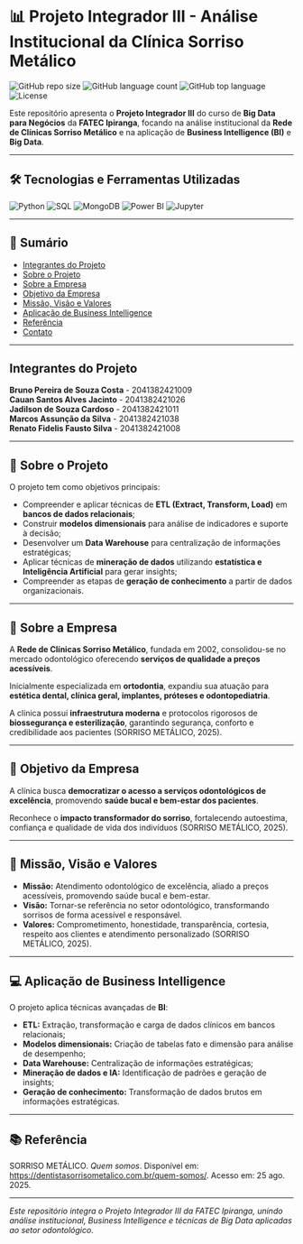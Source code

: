 # 📊 Projeto Integrador III - Análise Institucional da Clínica Sorriso Metálico

![GitHub repo size](https://img.shields.io/github/repo-size/seu-usuario/seu-repositorio)
![GitHub language count](https://img.shields.io/github/languages/count/seu-usuario/seu-repositorio)
![GitHub top language](https://img.shields.io/github/languages/top/seu-usuario/seu-repositorio)
![License](https://img.shields.io/github/license/seu-usuario/seu-repositorio)

Este repositório apresenta o **Projeto Integrador III** do curso de **Big Data para Negócios** da **FATEC Ipiranga**, focando na análise institucional da **Rede de Clínicas Sorriso Metálico** e na aplicação de **Business Intelligence (BI)** e **Big Data**.

---

## 🛠 Tecnologias e Ferramentas Utilizadas

![Python](https://img.shields.io/badge/Python-3776AB?style=flat&logo=python&logoColor=white)
![SQL](https://img.shields.io/badge/SQL-4479A1?style=flat&logo=sql&logoColor=white)
![MongoDB](https://img.shields.io/badge/MongoDB-47A248?style=flat&logo=mongodb&logoColor=white)
![Power BI](https://img.shields.io/badge/PowerBI-F2C811?style=flat&logo=microsoft-power-bi&logoColor=white)
![Jupyter](https://img.shields.io/badge/Jupyter-F37626?style=flat&logo=jupyter&logoColor=white)

---

## 📌 Sumário

- [Integrantes do Projeto](#-integrantes-do-projeto)
- [Sobre o Projeto](#-sobre-o-projeto)  
- [Sobre a Empresa](#-sobre-a-empresa)  
- [Objetivo da Empresa](#-objetivo-da-empresa)  
- [Missão, Visão e Valores](#-missão-visão-e-valores)  
- [Aplicação de Business Intelligence](#-aplicação-de-business-intelligence)  
- [Referência](#-referência)  
- [Contato](#-contato)  

---
## Integrantes do Projeto

**Bruno Pereira de Souza Costa** - 2041382421009</br>
**Cauan Santos Alves Jacinto** - 2041382421026</br>
**Jadilson de Souza Cardoso** - 2041382421011</br>
**Marcos Assunção da Silva** - 2041382421038</br>
**Renato Fidelis Fausto Silva** - 2041382421008</br>

---

## 📂 Sobre o Projeto

O projeto tem como objetivos principais:

- Compreender e aplicar técnicas de **ETL (Extract, Transform, Load)** em **bancos de dados relacionais**;  
- Construir **modelos dimensionais** para análise de indicadores e suporte à decisão;  
- Desenvolver um **Data Warehouse** para centralização de informações estratégicas;  
- Aplicar técnicas de **mineração de dados** utilizando **estatística e Inteligência Artificial** para gerar insights;  
- Compreender as etapas de **geração de conhecimento** a partir de dados organizacionais.

---

## 🏢 Sobre a Empresa

A **Rede de Clínicas Sorriso Metálico**, fundada em 2002, consolidou-se no mercado odontológico oferecendo **serviços de qualidade a preços acessíveis**.  

Inicialmente especializada em **ortodontia**, expandiu sua atuação para **estética dental, clínica geral, implantes, próteses e odontopediatria**.  

A clínica possui **infraestrutura moderna** e protocolos rigorosos de **biossegurança e esterilização**, garantindo segurança, conforto e credibilidade aos pacientes (SORRISO METÁLICO, 2025).

---

## 🎯 Objetivo da Empresa

A clínica busca **democratizar o acesso a serviços odontológicos de excelência**, promovendo **saúde bucal e bem-estar dos pacientes**.  

Reconhece o **impacto transformador do sorriso**, fortalecendo autoestima, confiança e qualidade de vida dos indivíduos (SORRISO METÁLICO, 2025).

---

## 🌟 Missão, Visão e Valores

- **Missão:** Atendimento odontológico de excelência, aliado a preços acessíveis, promovendo saúde bucal e bem-estar.  
- **Visão:** Tornar-se referência no setor odontológico, transformando sorrisos de forma acessível e responsável.  
- **Valores:** Comprometimento, honestidade, transparência, cortesia, respeito aos clientes e atendimento personalizado (SORRISO METÁLICO, 2025).

---

## 💻 Aplicação de Business Intelligence

O projeto aplica técnicas avançadas de **BI**:

- **ETL:** Extração, transformação e carga de dados clínicos em bancos relacionais;  
- **Modelos dimensionais:** Criação de tabelas fato e dimensão para análise de desempenho;  
- **Data Warehouse:** Centralização de informações estratégicas;  
- **Mineração de dados e IA:** Identificação de padrões e geração de insights;  
- **Geração de conhecimento:** Transformação de dados brutos em informações estratégicas.

---

## 📚 Referência

SORRISO METÁLICO. *Quem somos*. Disponível em: <https://dentistasorrisometalico.com.br/quem-somos/>. Acesso em: 25 ago. 2025.

---


*Este repositório integra o Projeto Integrador III da FATEC Ipiranga, unindo análise institucional, Business Intelligence e técnicas de Big Data aplicadas ao setor odontológico.*
